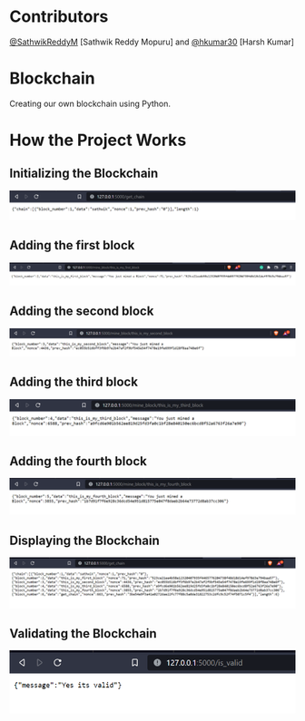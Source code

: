 # Contributors
[@SathwikReddyM](https://github.com/SathwikReddyM) [Sathwik Reddy Mopuru] and [@hkumar30](https://github.com/SathwikReddyM) [Harsh Kumar]

# Blockchain
Creating our own blockchain using Python.

# How the Project Works
## Initializing the Blockchain
![Initialize](https://github.com/SathwikReddyM/Blockchain_project/blob/main/images/Init.png)
## Adding the first block
![FirstAddition](https://github.com/SathwikReddyM/Blockchain_project/blob/main/images/Add1.png)
## Adding the second block
![SecondAddition](https://github.com/SathwikReddyM/Blockchain_project/blob/main/images/Add2.png)
## Adding the third block
![ThirdAddition](https://github.com/SathwikReddyM/Blockchain_project/blob/main/images/Add3.png)
## Adding the fourth block
![FourthAddition](https://github.com/SathwikReddyM/Blockchain_project/blob/main/images/Add4.png)
## Displaying the Blockchain
![Display](https://github.com/SathwikReddyM/Blockchain_project/blob/main/images/Display.png)
## Validating the Blockchain
![Validate](https://github.com/SathwikReddyM/Blockchain_project/blob/main/images/Validate.png)
